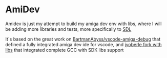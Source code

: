 # AmiDev

Amidev is just my attempt to build my amiga dev env with libs, where I will be adding more libraries and tests, more specifically to [SDL](https://github.com/libsdl-org/SDL)

It´s based on the great work on [BartmanAbyss/vscode-amiga-debug](https://github.com/BartmanAbyss/vscode-amiga-debug) that defined a fully integrated amiga dev ide for vscode,
and [jyoberle fork with libs](https://github.com/jyoberle/vscode-amiga-debug) that integrated complete GCC with SDK libs support 
